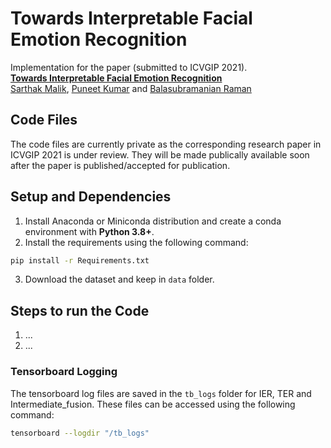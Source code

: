 Towards Interpretable Facial Emotion Recognition
================================================

Implementation for the paper (submitted to ICVGIP 2021). <br>
**[Towards Interpretable Facial Emotion Recognition][1]**<br>
[Sarthak Malik](https://github.com/ganzagun), [Puneet Kumar](https://puneet-kr.github.io/) and [Balasubramanian Raman](http://faculty.iitr.ac.in/~balarfma/)  

## Code Files
The code files are currently private as the corresponding research paper in ICVGIP 2021 is under review. They will be made publically available soon after the paper is published/accepted for publication.

Setup and Dependencies
----------------------
1. Install Anaconda or Miniconda distribution and create a conda environment with **Python 3.8+**.
2. Install the requirements using the following command:
```sh
pip install -r Requirements.txt
```
3. Download the dataset and keep in `data` folder.

Steps to run the Code
---------------------
1. ...
2. ...

### Tensorboard Logging
The tensorboard log files are saved in the `tb_logs` folder for IER, TER and Intermediate_fusion. These files can be accessed using the following command:
```sh
tensorboard --logdir "/tb_logs"
```

[1]: https://iitj.ac.in/icvgip2021/


